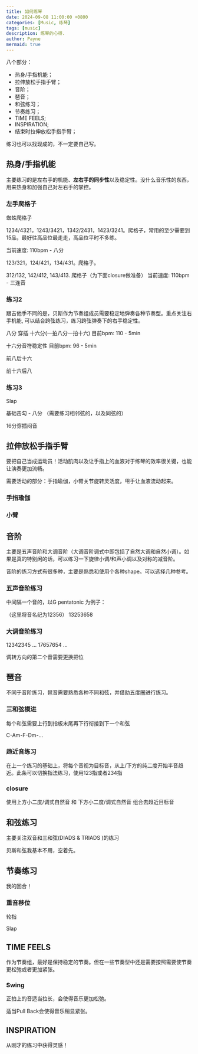 ```yaml
---
title: 如何练琴
date: 2024-09-08 11:00:00 +0800
categories: [Music, 练琴]
tags: [music]      
description: 练琴的心得.
author: Payne
mermaid: true
---
```


八个部分：
- 热身/手指机能；
- 拉伸放松手指手臂；
- 音阶；
- 琶音；
- 和弦练习；
- 节奏练习；
- TIME FEELS;
- INSPIRATION;
- 结束时拉伸放松手指手臂；

练习也可以找现成的，不一定要自己写。

## 热身/手指机能

主要练习的是左右手的机能、**左右手的同步性**以及稳定性。没什么音乐性的东西，用来热身和加强自己对左右手的掌控。

### 左手爬格子

蜘蛛爬格子

1234/4321，1243/3421，1342/2431，1423/3241。爬格子，常用的至少需要到15品，最好往高品位最走走，高品位平时不多练。

当前速度: 110bpm - 八分

123/321，124/421，134/431。爬格子。

312/132, 142/412, 143/413. 爬格子（为下面closure做准备）
当前速度: 110bpm - 三连音

### 练习2 

跟吉他手不同的是，贝斯作为节奏组成员需要稳定地弹奏各种节奏型。重点关注右手机能, 可以结合跨弦练习，练习跨弦弹奏下的右手稳定性。

八分 穿插 十六分(一拍八分一拍十六) 目前bpm: 110 - 5min

十六分音符稳定性 目前bpm: 96 - 5min

前八后十六

前十六后八

### 练习3

Slap

基础击勾 - 八分 （需要练习相邻弦的，以及同弦的）

16分穿插闷音

## 拉伸放松手指手臂

要把自己当成运动员！活动肌肉以及让手指上的血液对于练琴的效率很关键，也能让演奏更加流畅。

需要活动的部分：手指瑜伽，小臂关节旋转灵活度，甩手让血液流动起来。

### 手指瑜伽

### 小臂

## 音阶

主要是五声音阶和大调音阶（大调音阶调式中即包括了自然大调和自然小调）。如果是真的特别闲的话，可以练习一下旋律小调/和声小调以及对称的减音阶。

音阶的练习方式有很多种，主要是熟悉和使用个各种shape。可以选择几种参考。

### 五声音阶练习

中间隔一个音的，以G pentatonic 为例子：

（这里将音名纪为12356）
13253658

### 大调音阶练习

12342345 ... 
17657654 ...

调转方向的第二个音需要更换把位

## 琶音

不同于音阶练习，琶音需要熟悉各种不同和弦，并借助五度圈进行练习。

### 三和弦模进

每个和弦需要上行到指板末尾再下行衔接到下一个和弦

C-Am-F-Dm-...

### 趋近音练习

在上一个练习的基础上，将每个音视为目标音，从上/下方的纯二度开始半音趋近。此条可以切换指法练习，使用123指或者234指

### closure 

使用上方小二度/调式自然音 和 下方小二度/调式自然音 组合去趋近目标音

## 和弦练习

主要关注双音和三和弦(DIADS & TRIADS )的练习

贝斯和弦我基本不用，空着先。

<!-- 吉他的话需要多练。 -->

## 节奏练习

我的回合！

### 重音移位

轮指

Slap

## TIME FEELS

作为节奏组，最好是保持稳定的节奏。但在一些节奏型中还是需要按照需要使节奏更松弛或者更加紧张。

### Swing

正拍上的音适当拉长，会使得音乐更加松弛。

适当Pull Back会使得音乐稍显紧张。

## INSPIRATION

从刚才的练习中获得灵感！